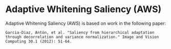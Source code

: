 # Adaptive Whitening Saliency (AWS)

Adaptive Whitening Saliency (AWS) is based on work in the following paper:

```
Garcia-Diaz, Antón, et al. "Saliency from hierarchical adaptation through decorrelation and variance normalization." Image and Vision Computing 30.1 (2012): 51-64.
```
